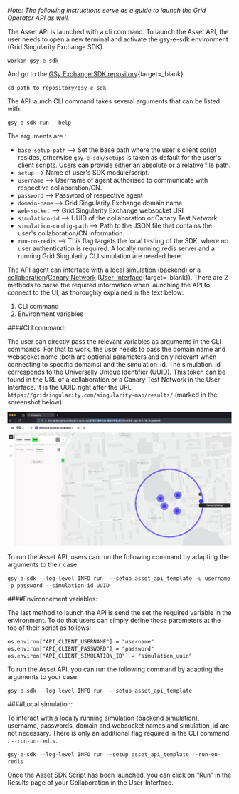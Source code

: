 *Note: The following instructions serve as a guide to launch the Grid Operator API as well.*

The Asset API is launched with a cli command. To launch the Asset API, the user needs to open a new terminal and activate the gsy-e-sdk environment (Grid Singularity Exchange SDK).

```
workon gsy-e-sdk
```

And go to the [GSy Exchange SDK repository](https://github.com/gridsingularity/gsy-e-sdk){target=_blank}

```
cd path_to_repository/gsy-e-sdk
```

The API launch CLI command takes several arguments that can be listed with:

```
gsy-e-sdk run --help
```

The arguments are :

*   `base-setup-path` --> Set the base path where the user's client script resides, otherwise `gsy-e-sdk/setups` is taken as default for the user's client scripts. Users can provide either an absolute or a relative file path.
*   `setup` --> Name of user's SDK module/script.
*   `username` --> Username of agent authorised to communicate with respective collaboration/CN.
*   `password` --> Password of respective agent
*   `domain-name` --> Grid Singularity Exchange domain name
*   `web-socket` --> Grid Singularity Exchange websocket URI
*   `simulation-id` --> UUID of the collaboration or Canary Test Network
*   `simulation-config-path` --> Path to the JSON file that contains the user's collaboration/CN information.
*   `run-on-redis` --> This flag targets the local testing of the SDK, where no user authentication is required. A locally running redis server and a running Grid Singularity CLI simulation are needed here.

The API agent can interface with a local simulation ([backend](setup-configuration.md)) or a [collaboration](collaboration.md)/[Canary Network](connect-ctn.md) ([User-Interface](https://www.d3a.io/){target=_blank}). There are 2 methods to parse the required information when launching the API to connect to the UI, as thoroughly explained in the text below:

1. CLI command
2. Environment variables

####CLI command:

The user can directly pass the relevant variables as arguments in the CLI commands. For that to work, the user needs to pass the domain name and websocket name (both are optional parameters and only relevant when connecting to specific domains) and the simulation_id. The simulation_id corresponds to the Universally Unique Identifier (UUID). This token can be found in the URL of a collaboration or a Canary Test Network in the User Interface. It is the UUID right after the URL `https://gridsingularity.com/singularity-map/results/` (marked in the screenshot below)

![alt_text](img/api-overview-4.png)

To run the Asset API, users can run the following command by adapting the arguments to their case:

```commandline
gsy-e-sdk --log-level INFO run  --setup asset_api_template -u username -p password --simulation-id UUID
```

####Environnement variables:

The last method to launch the API is send the set the required variable in the environment. To do that users can simply define those parameters at the top of their script as follows:

```
os.environ["API_CLIENT_USERNAME"] = "username"
os.environ["API_CLIENT_PASSWORD"] = "password"
os.environ["API_CLIENT_SIMULATION_ID"] = "simulation_uuid"
```

To run the Asset API, you can run the following command by adapting the arguments to your case:

```
gsy-e-sdk --log-level INFO run  --setup asset_api_template
```

####Local simulation:

To interact with a locally running simulation (backend simulation), username, passwords, domain and websocket names and simulation_id are not necessary. There is only an additional flag required in the CLI command : `--run-on-redis`.

```
gsy-e-sdk --log-level INFO run --setup asset_api_template --run-on-redis
```

Once the Asset SDK Script has been launched, you can click on “Run” in the Results page of your Collaboration in the User-Interface.
